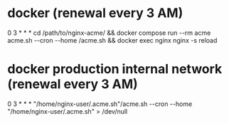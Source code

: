 
# docker (renewal every 3 AM)
0 3 * * * cd /path/to/nginx-acme/ && docker compose run --rm acme acme.sh --cron --home /acme.sh && docker exec nginx nginx -s reload

# docker production internal network (renewal every 3 AM)
0 3 * * * "/home/nginx-user/.acme.sh"/acme.sh --cron --home "/home/nginx-user/.acme.sh" > /dev/null
